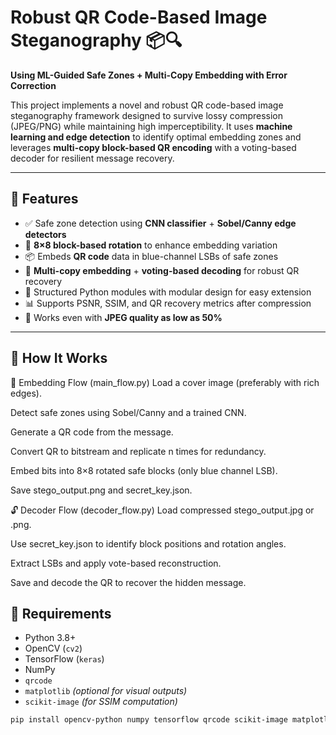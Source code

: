 # Robust QR Code-Based Image Steganography 📦🔍  
**Using ML-Guided Safe Zones + Multi-Copy Embedding with Error Correction**

This project implements a novel and robust QR code-based image steganography framework designed to survive lossy compression (JPEG/PNG) while maintaining high imperceptibility. It uses **machine learning and edge detection** to identify optimal embedding zones and leverages **multi-copy block-based QR encoding** with a voting-based decoder for resilient message recovery.

---

## 📌 Features

- ✅ Safe zone detection using **CNN classifier** + **Sobel/Canny edge detectors**
- 🔁 **8×8 block-based rotation** to enhance embedding variation
- 📦 Embeds **QR code** data in blue-channel LSBs of safe zones
- 🧠 **Multi-copy embedding** + **voting-based decoding** for robust QR recovery
- 🧱 Structured Python modules with modular design for easy extension
- 📊 Supports PSNR, SSIM, and QR recovery metrics after compression
- 🧪 Works even with **JPEG quality as low as 50%**

---
## 🚀 How It Works
🧵 Embedding Flow (main_flow.py)
Load a cover image (preferably with rich edges).

Detect safe zones using Sobel/Canny and a trained CNN.

Generate a QR code from the message.

Convert QR to bitstream and replicate n times for redundancy.

Embed bits into 8×8 rotated safe blocks (only blue channel LSB).

Save stego_output.png and secret_key.json.

🔓 Decoder Flow (decoder_flow.py)
Load compressed stego_output.jpg or .png.

Use secret_key.json to identify block positions and rotation angles.

Extract LSBs and apply vote-based reconstruction.

Save and decode the QR to recover the hidden message.

## 🧰 Requirements

- Python 3.8+
- OpenCV (`cv2`)
- TensorFlow (`keras`)
- NumPy
- `qrcode`
- `matplotlib` *(optional for visual outputs)*
- `scikit-image` *(for SSIM computation)*

```bash
pip install opencv-python numpy tensorflow qrcode scikit-image matplotlib

